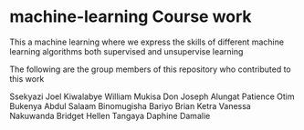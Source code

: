 # machine-learning Course work
This a machine learning where we express the skills of different machine learning algorithms both supervised and unsupervise learning

The following are the group members of this repository who contributed to this work

Ssekyazi Joel
Kiwalabye William
Mukisa Don Joseph
Alungat Patience Otim
Bukenya Abdul Salaam
Binomugisha Bariyo Brian
Ketra Vanessa
Nakuwanda Bridget Hellen
Tangaya Daphine Damalie